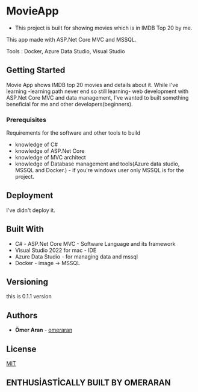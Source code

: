 # MovieApp

- This project is built for showing movies which is in IMDB Top 20 by me.

This app made with ASP.Net Core MVC and MSSQL.

Tools : Docker, Azure Data Studio, Visual Studio






## Getting Started

Movie App shows IMDB top 20 movies and details about it. While I've learning -learning path never end so still learning- web development with ASP.Net Core MVC and data management, I've wanted to built something beneficial for me and other developers(beginners).

### Prerequisites

Requirements for the software and other tools to build 
- knowledge of C#
- knowledge of ASP.Net Core
- knowledge of MVC architect
- knowledge of Database management and tools(Azure data studio, MSSQL and Docker.) - if you're windows user only MSSQL is for the project.





## Deployment

I've didn't deploy it.
## Built With

  - C# - ASP.Net Core MVC - Software Language and its framework
  - Visual Studio 2022 for mac - IDE
  - Azure Data Studio - for managing data and mssql
  - Docker - image -> MSSQL



## Versioning

this is 0.1.1 version

## Authors

  - **Ömer Aran** - 
    [omeraran](https://linkedin/in/omeraran)



## License

[MIT](https://github.com/git/git-scm.com/blob/main/MIT-LICENSE.txt)

## ENTHUSİASTİCALLY BUILT BY OMERARAN
